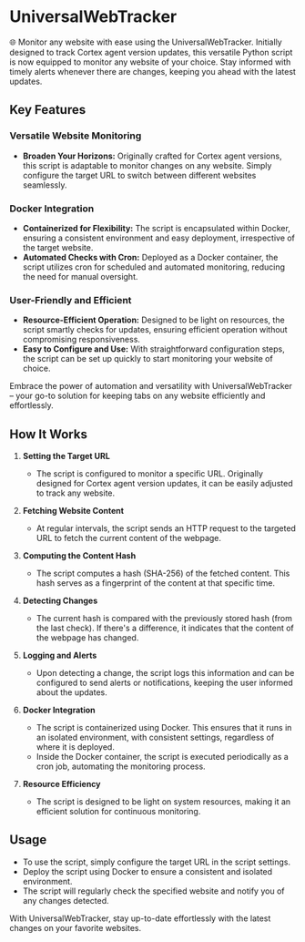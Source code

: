 # UniversalWebTracker
🌐 Monitor any website with ease using the UniversalWebTracker. Initially designed to track Cortex agent version updates, this versatile Python script is now equipped to monitor any website of your choice. Stay informed with timely alerts whenever there are changes, keeping you ahead with the latest updates.

## Key Features

### Versatile Website Monitoring
- **Broaden Your Horizons:** Originally crafted for Cortex agent versions, this script is adaptable to monitor changes on any website. Simply configure the target URL to switch between different websites seamlessly.

### Docker Integration
- **Containerized for Flexibility:** The script is encapsulated within Docker, ensuring a consistent environment and easy deployment, irrespective of the target website.
- **Automated Checks with Cron:** Deployed as a Docker container, the script utilizes cron for scheduled and automated monitoring, reducing the need for manual oversight.

### User-Friendly and Efficient
- **Resource-Efficient Operation:** Designed to be light on resources, the script smartly checks for updates, ensuring efficient operation without compromising responsiveness.
- **Easy to Configure and Use:** With straightforward configuration steps, the script can be set up quickly to start monitoring your website of choice.

Embrace the power of automation and versatility with UniversalWebTracker – your go-to solution for keeping tabs on any website efficiently and effortlessly.

## How It Works

1. **Setting the Target URL**
   - The script is configured to monitor a specific URL. Originally designed for Cortex agent version updates, it can be easily adjusted to track any website.

2. **Fetching Website Content**
   - At regular intervals, the script sends an HTTP request to the targeted URL to fetch the current content of the webpage.

3. **Computing the Content Hash**
   - The script computes a hash (SHA-256) of the fetched content. This hash serves as a fingerprint of the content at that specific time.

4. **Detecting Changes**
   - The current hash is compared with the previously stored hash (from the last check). If there's a difference, it indicates that the content of the webpage has changed.

5. **Logging and Alerts**
   - Upon detecting a change, the script logs this information and can be configured to send alerts or notifications, keeping the user informed about the updates.

6. **Docker Integration**
   - The script is containerized using Docker. This ensures that it runs in an isolated environment, with consistent settings, regardless of where it is deployed.
   - Inside the Docker container, the script is executed periodically as a cron job, automating the monitoring process.

7. **Resource Efficiency**
   - The script is designed to be light on system resources, making it an efficient solution for continuous monitoring.

## Usage

- To use the script, simply configure the target URL in the script settings.
- Deploy the script using Docker to ensure a consistent and isolated environment.
- The script will regularly check the specified website and notify you of any changes detected.

With UniversalWebTracker, stay up-to-date effortlessly with the latest changes on your favorite websites.

